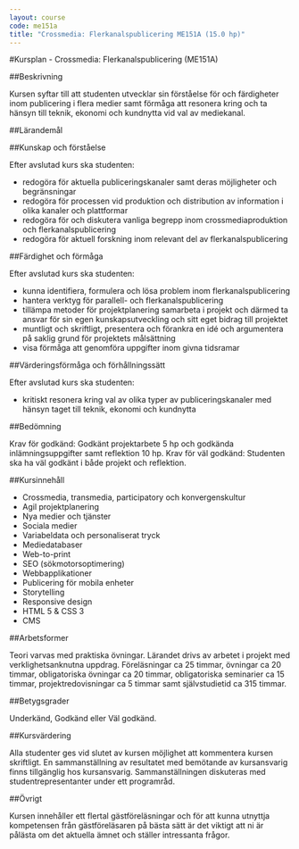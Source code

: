 ```yaml
---
layout: course
code: me151a
title: "Crossmedia: Flerkanalspublicering ME151A (15.0 hp)"
---
```


#Kursplan - Crossmedia: Flerkanalspublicering (ME151A)

##Beskrivning

Kursen syftar till att studenten utvecklar sin förståelse för och färdigheter inom publicering i flera medier samt förmåga att resonera kring och ta hänsyn till teknik, ekonomi och kundnytta vid val av mediekanal.

##Lärandemål

##Kunskap och förståelse

Efter avslutad kurs ska studenten:

- redogöra för aktuella publiceringskanaler samt deras möjligheter och begränsningar
- redogöra för processen vid produktion och distribution av information i olika kanaler och plattformar
- redogöra för och diskutera vanliga begrepp inom crossmediaproduktion och flerkanalspublicering
- redogöra för aktuell forskning inom relevant del av flerkanalspublicering

##Färdighet och förmåga

Efter avslutad kurs ska studenten:

- kunna identifiera, formulera och lösa problem inom flerkanalspublicering
- hantera verktyg för parallell- och flerkanalspublicering
- tillämpa metoder för projektplanering samarbeta i projekt och därmed ta ansvar för sin egen kunskapsutveckling och sitt eget bidrag till projektet
- muntligt och skriftligt, presentera och förankra en idé och argumentera på saklig grund för projektets målsättning
- visa förmåga att genomföra uppgifter inom givna tidsramar

##Värderingsförmåga och förhållningssätt

Efter avslutad kurs ska studenten:

- kritiskt resonera kring val av olika typer av publiceringskanaler med hänsyn taget till teknik, ekonomi och kundnytta

##Bedömning

Krav för godkänd: Godkänt projektarbete 5 hp och godkända inlämningsuppgifter samt reflektion 10 hp.
Krav för väl godkänd: Studenten ska ha väl godkänt i både projekt och reflektion.

##Kursinnehåll

- Crossmedia, transmedia, participatory och konvergenskultur
- Agil projektplanering
- Nya medier och tjänster
- Sociala medier
- Variabeldata och personaliserat tryck
- Mediedatabaser
- Web-to-print
- SEO (sökmotorsoptimering)
- Webbapplikationer
- Publicering för mobila enheter
- Storytelling
- Responsive design
- HTML 5 & CSS 3
- CMS

##Arbetsformer

Teori varvas med praktiska övningar. Lärandet drivs av arbetet i projekt med verklighetsanknutna uppdrag. Föreläsningar ca 25 timmar, övningar ca 20 timmar, obligatoriska övningar ca 20 timmar, obligatoriska seminarier ca 15 timmar, projektredovisningar ca 5 timmar samt självstudietid ca 315 timmar.

##Betygsgrader

Underkänd, Godkänd eller Väl godkänd.

##Kursvärdering

Alla studenter ges vid slutet av kursen möjlighet att kommentera kursen skriftligt. En sammanställning av resultatet med bemötande av kursansvarig finns tillgänglig hos kursansvarig. Sammanställningen diskuteras med studentrepresentanter under ett programråd.

##Övrigt

Kursen innehåller ett flertal gästföreläsningar och för att kunna utnyttja kompetensen från gästföreläsaren på bästa sätt är det viktigt att ni är pålästa om det aktuella ämnet och ställer intressanta frågor.

